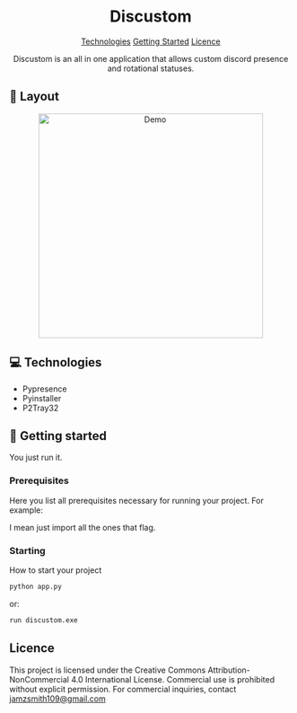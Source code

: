 

<h1 align="center" style="font-weight: bold;">Discustom</h1>

<p align="center">
<a href="#tech">Technologies</a>
<a href="#started">Getting Started</a>
<a href="#licence">Licence</a>
 
</p>


<p align="center">Discustom is an all in one application that allows custom discord presence and rotational statuses.</p>



<h2 id="layout">🎨 Layout</h2>

<p align="center">

<img src="https://media1.giphy.com/media/v1.Y2lkPTc5MGI3NjExZXRtMWVmZG1hY2d6MTRodWQyNjhnZjZlaXJuNGZiNXl1cjhhdTdzNyZlcD12MV9pbnRlcm5hbF9naWZfYnlfaWQmY3Q9Zw/RJvG5g6u039v2X8ix6/giphy.gif" alt="Demo" width="400px">
</p>

<h2 id="technologies">💻 Technologies</h2>

- Pypresence
- Pyinstaller
- P2Tray32

<h2 id="started">🚀 Getting started</h2>

You just run it.

<h3>Prerequisites</h3>

Here you list all prerequisites necessary for running your project. For example:

I mean just import all the ones that flag.

<h3>Starting</h3>

How to start your project

```bash
python app.py
```

or: 
```bash
run discustom.exe
```

<h2 id="licence">Licence</h2>

This project is licensed under the Creative Commons Attribution-NonCommercial 4.0 International License.
Commercial use is prohibited without explicit permission. For commercial inquiries, contact jamzsmith109@gmail.com
